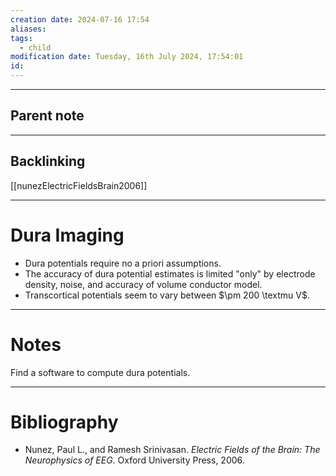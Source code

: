 ```yaml
---
creation date: 2024-07-16 17:54
aliases: 
tags:
  - child
modification date: Tuesday, 16th July 2024, 17:54:01
id:
---
```

--- 
## Parent note
---
## Backlinking
[[nunezElectricFieldsBrain2006]]

---
# Dura Imaging
+ Dura potentials require no a priori assumptions.
+ The accuracy of dura potential estimates is limited "only" by electrode density, noise, and accuracy of volume conductor model. 
+ Transcortical potentials seem to vary between $\pm 200 \textmu V$.

---
# Notes
Find a software to compute dura potentials.

---
# Bibliography
+ Nunez, Paul L., and Ramesh Srinivasan. _Electric Fields of the Brain: The Neurophysics of EEG_. Oxford University Press, 2006.